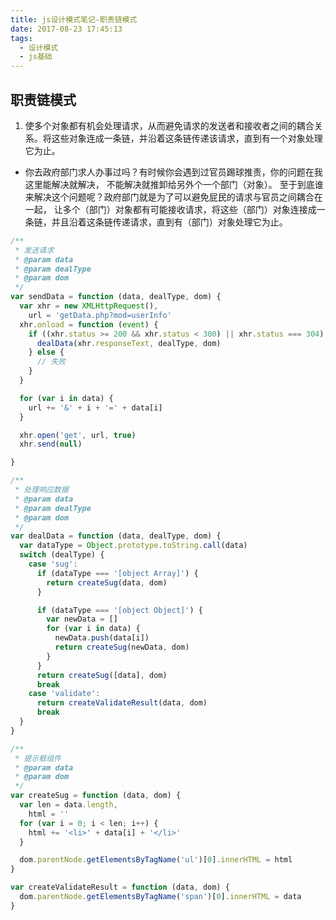 ```yaml
---
title: js设计模式笔记-职责链模式
date: 2017-08-23 17:45:13
tags:
  - 设计模式
  - js基础
---
```


## 职责链模式
1. 使多个对象都有机会处理请求，从而避免请求的发送者和接收者之间的耦合关系。将这些对象连成一条链，并沿着这条链传递该请求，直到有一个对象处理它为止。
  * 你去政府部门求人办事过吗？有时候你会遇到过官员踢球推责，你的问题在我这里能解决就解决，
     不能解决就推卸给另外个一个部门（对象）。
     至于到底谁来解决这个问题呢？政府部门就是为了可以避免屁民的请求与官员之间耦合在一起，
     让多个（部门）对象都有可能接收请求，将这些（部门）对象连接成一条链，并且沿着这条链传递请求，直到有（部门）对象处理它为止。

<!-- more -->

```javascript
/**
 * 发送请求
 * @param data
 * @param dealType
 * @param dom
 */
var sendData = function (data, dealType, dom) {
  var xhr = new XMLHttpRequest(),
    url = 'getData.php?mod=userInfo'
  xhr.onload = function (event) {
    if ((xhr.status >= 200 && xhr.status < 300) || xhr.status === 304) {
      dealData(xhr.responseText, dealType, dom)
    } else {
      // 失败
    }
  }

  for (var i in data) {
    url += '&' + i + '=' + data[i]
  }

  xhr.open('get', url, true)
  xhr.send(null)

}

/**
 * 处理响应数据
 * @param data
 * @param dealType
 * @param dom
 */
var dealData = function (data, dealType, dom) {
  var dataType = Object.prototype.toString.call(data)
  switch (dealType) {
    case 'sug':
      if (dataType === '[object Array]') {
        return createSug(data, dom)
      }

      if (dataType === '[object Object]') {
        var newData = []
        for (var i in data) {
          newData.push(data[i])
          return createSug(newData, dom)
        }
      }
      return createSug([data], dom)
      break
    case 'validate':
      return createValidateResult(data, dom)
      break
  }
}

/**
 * 提示框组件
 * @param data
 * @param dom
 */
var createSug = function (data, dom) {
  var len = data.length,
    html = ''
  for (var i = 0; i < len; i++) {
    html += '<li>' + data[i] + '</li>'
  }

  dom.parentNode.getElementsByTagName('ul')[0].innerHTML = html
}

var createValidateResult = function (data, dom) {
  dom.parentNode.getElementsByTagName('span')[0].innerHTML = data
}
```